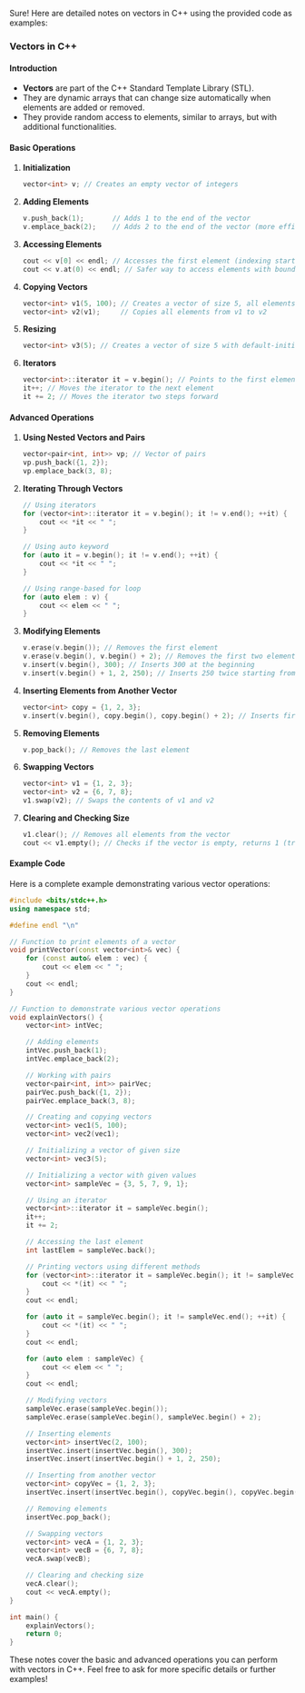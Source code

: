 Sure! Here are detailed notes on vectors in C++ using the provided code as examples:

### Vectors in C++

#### Introduction
- **Vectors** are part of the C++ Standard Template Library (STL).
- They are dynamic arrays that can change size automatically when elements are added or removed.
- They provide random access to elements, similar to arrays, but with additional functionalities.

#### Basic Operations

1. **Initialization**
   ```cpp
   vector<int> v; // Creates an empty vector of integers
   ```

2. **Adding Elements**
   ```cpp
   v.push_back(1);       // Adds 1 to the end of the vector
   v.emplace_back(2);    // Adds 2 to the end of the vector (more efficient than push_back)
   ```

3. **Accessing Elements**
   ```cpp
   cout << v[0] << endl; // Accesses the first element (indexing starts from 0)
   cout << v.at(0) << endl; // Safer way to access elements with bounds checking
   ```

4. **Copying Vectors**
   ```cpp
   vector<int> v1(5, 100); // Creates a vector of size 5, all elements initialized to 100
   vector<int> v2(v1);     // Copies all elements from v1 to v2
   ```

5. **Resizing**
   ```cpp
   vector<int> v3(5); // Creates a vector of size 5 with default-initialized elements (usually 0 for int)
   ```

6. **Iterators**
   ```cpp
   vector<int>::iterator it = v.begin(); // Points to the first element of the vector
   it++; // Moves the iterator to the next element
   it += 2; // Moves the iterator two steps forward
   ```

#### Advanced Operations

1. **Using Nested Vectors and Pairs**
   ```cpp
   vector<pair<int, int>> vp; // Vector of pairs
   vp.push_back({1, 2});
   vp.emplace_back(3, 8);
   ```

2. **Iterating Through Vectors**
   ```cpp
   // Using iterators
   for (vector<int>::iterator it = v.begin(); it != v.end(); ++it) {
       cout << *it << " ";
   }

   // Using auto keyword
   for (auto it = v.begin(); it != v.end(); ++it) {
       cout << *it << " ";
   }

   // Using range-based for loop
   for (auto elem : v) {
       cout << elem << " ";
   }
   ```

3. **Modifying Elements**
   ```cpp
   v.erase(v.begin()); // Removes the first element
   v.erase(v.begin(), v.begin() + 2); // Removes the first two elements
   v.insert(v.begin(), 300); // Inserts 300 at the beginning
   v.insert(v.begin() + 1, 2, 250); // Inserts 250 twice starting from the second position
   ```

4. **Inserting Elements from Another Vector**
   ```cpp
   vector<int> copy = {1, 2, 3};
   v.insert(v.begin(), copy.begin(), copy.begin() + 2); // Inserts first two elements of 'copy' at the beginning of 'v'
   ```

5. **Removing Elements**
   ```cpp
   v.pop_back(); // Removes the last element
   ```

6. **Swapping Vectors**
   ```cpp
   vector<int> v1 = {1, 2, 3};
   vector<int> v2 = {6, 7, 8};
   v1.swap(v2); // Swaps the contents of v1 and v2
   ```

7. **Clearing and Checking Size**
   ```cpp
   v1.clear(); // Removes all elements from the vector
   cout << v1.empty(); // Checks if the vector is empty, returns 1 (true) if empty, 0 (false) otherwise
   ```

#### Example Code

Here is a complete example demonstrating various vector operations:

```cpp
#include <bits/stdc++.h>
using namespace std;

#define endl "\n"

// Function to print elements of a vector
void printVector(const vector<int>& vec) {
    for (const auto& elem : vec) {
        cout << elem << " ";
    }
    cout << endl;
}

// Function to demonstrate various vector operations
void explainVectors() {
    vector<int> intVec;

    // Adding elements
    intVec.push_back(1);
    intVec.emplace_back(2);

    // Working with pairs
    vector<pair<int, int>> pairVec;
    pairVec.push_back({1, 2});
    pairVec.emplace_back(3, 8);

    // Creating and copying vectors
    vector<int> vec1(5, 100);
    vector<int> vec2(vec1);

    // Initializing a vector of given size
    vector<int> vec3(5);

    // Initializing a vector with given values
    vector<int> sampleVec = {3, 5, 7, 9, 1};

    // Using an iterator
    vector<int>::iterator it = sampleVec.begin();
    it++;
    it += 2;

    // Accessing the last element
    int lastElem = sampleVec.back();

    // Printing vectors using different methods
    for (vector<int>::iterator it = sampleVec.begin(); it != sampleVec.end(); ++it) {
        cout << *(it) << " ";
    }
    cout << endl;

    for (auto it = sampleVec.begin(); it != sampleVec.end(); ++it) {
        cout << *(it) << " ";
    }
    cout << endl;

    for (auto elem : sampleVec) {
        cout << elem << " ";
    }
    cout << endl;

    // Modifying vectors
    sampleVec.erase(sampleVec.begin());
    sampleVec.erase(sampleVec.begin(), sampleVec.begin() + 2);

    // Inserting elements
    vector<int> insertVec(2, 100);
    insertVec.insert(insertVec.begin(), 300);
    insertVec.insert(insertVec.begin() + 1, 2, 250);

    // Inserting from another vector
    vector<int> copyVec = {1, 2, 3};
    insertVec.insert(insertVec.begin(), copyVec.begin(), copyVec.begin() + 2);

    // Removing elements
    insertVec.pop_back();

    // Swapping vectors
    vector<int> vecA = {1, 2, 3};
    vector<int> vecB = {6, 7, 8};
    vecA.swap(vecB);

    // Clearing and checking size
    vecA.clear();
    cout << vecA.empty();
}

int main() {
    explainVectors();
    return 0;
}
```

These notes cover the basic and advanced operations you can perform with vectors in C++. Feel free to ask for more specific details or further examples!